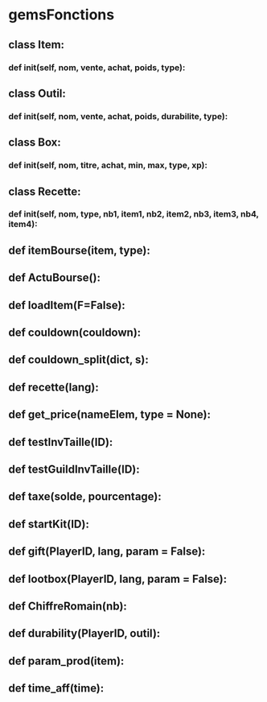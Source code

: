 # gemsFonctions
## class Item:

### def __init__(self, nom, vente, achat, poids, type):

## class Outil:

### def __init__(self, nom, vente, achat, poids, durabilite, type):

## class Box:

### def __init__(self, nom, titre, achat, min, max, type, xp):

## class Recette:

### def __init__(self, nom, type, nb1, item1, nb2, item2, nb3, item3, nb4, item4):

## def itemBourse(item, type):

## def ActuBourse():

## def loadItem(F=False):

## def couldown(couldown):

## def couldown_split(dict, s):

## def recette(lang):

## def get_price(nameElem, type = None):

## def testInvTaille(ID):

## def testGuildInvTaille(ID):

## def taxe(solde, pourcentage):

## def startKit(ID):

## def gift(PlayerID, lang, param = False):

## def lootbox(PlayerID, lang, param = False):

## def ChiffreRomain(nb):

## def durability(PlayerID, outil):

## def param_prod(item):

## def time_aff(time):
